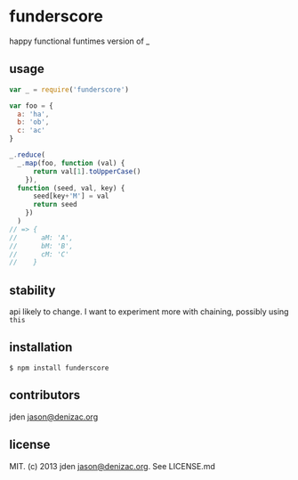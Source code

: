 # funderscore
happy functional funtimes version of _

## usage
```js
var _ = require('funderscore')

var foo = {
  a: 'ha',
  b: 'ob',
  c: 'ac'
}

_.reduce(
  _.map(foo, function (val) {
      return val[1].toUpperCase()
    }),
  function (seed, val, key) {
      seed[key+'M'] = val
      return seed
    })
  )
// => {
//      aM: 'A',
//      bM: 'B',
//      cM: 'C'
//    } 
```


## stability

api likely to change. I want to experiment more with chaining, possibly using `this`

## installation

    $ npm install funderscore

## contributors

jden <jason@denizac.org>

## license
MIT. (c) 2013 jden <jason@denizac.org>. See LICENSE.md